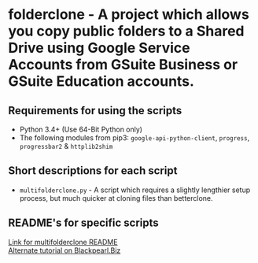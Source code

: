folderclone - A project which allows you copy public folders to a Shared Drive using Google Service Accounts from GSuite Business or GSuite Education accounts.
=================================

Requirements for using the scripts
---------------------------------
* Python 3.4+ (Use 64-Bit Python only)
* The following modules from pip3: `google-api-python-client`, `progress`, `progressbar2` & `httplib2shim`

Short descriptions for each script
---------------------------------
* `multifolderclone.py` - A script which requires a slightly lengthier setup process, but much quicker at cloning files than betterclone.

README's for specific scripts
---------------------------------
[Link for multifolderclone README](https://github.com/Spazzlo/folderclone/blob/master/README_multifolderclone.md)  
[Alternate tutorial on Blackpearl.Biz](https://blackpearl.biz/threads/7408/)
